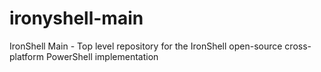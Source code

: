 ironyshell-main
===============

IronShell Main - Top level repository for the IronShell open-source cross-platform PowerShell implementation
